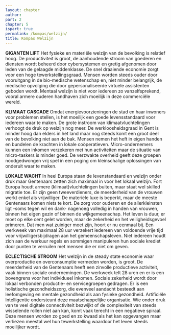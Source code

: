 ```yaml
---
layout: chapter
author: 
part: 2
chapter: 5
ispart: true
permalink: /kompas/welzijn/
title: Kompas Welzijn
---
```


**GIGANTEN LIFT** Het fysieke en materiële welzijn van de bevolking is relatief hoog. De productiviteit is groot, de aanhoudende stroom van goederen en diensten wordt beheerd door cybersystemen en gretig afgenomen door leden van de gelaagde middenklasse. De snel draaiende economie zorgt voor een hoge tewerkstellingsgraad. Mensen worden steeds ouder door vooruitgang in de bio-medische wetenschap en, niet minder belangrijk, de medische opvolging die door gepersonaliseerde virtuele assistenten geboden wordt. Mentaal welzijn is niet voor iedereen zo vanzelfsprekend, vooral armere ouderen handhaven zich moeilijk in deze commerciële wereld. 

**KLIMAAT CASCADE** Omdat energievoorzieningen de stad en haar inwoners voor problemen stellen, is het moeilijk een goede levensstandaard voor iedereen waar te maken. De grote instroom van klimaatvluchtelingen verhoogt de druk op welzijn nog meer. De werkloosheidsgraad in Gent is minder hoog dan elders in het land maar nog steeds komt een groot deel van de bevolking niet aan de bak. Mensen nemen het heft in eigen handen en bundelen de krachten in lokale coöperatieven. Micro-ondernemers kunnen een inkomen verzekeren met hun activiteiten maar de situatie van micro-taskers is minder goed. De verzwakte overheid geeft deze groepen noodgedwongen vrij spel in een poging om kleinschalige oplossingen van onderuit waar te maken. 

**LOKALE WACHT** In heel Europa staan de levenstandaard en welzijn onder druk maar Gentenaars zetten zich maximaal in voor het lokaal welzijn. Fort Europa houdt armere (klimaat)vluchtelingen buiten, maar staat wel skilled migratie toe. Er zijn geen tweeverdieners, de meerderheid van de vrouwen werkt enkel als vrijwilliger. De materiële luxe is beperkt, maar de meeste Gentenaars komen niets te kort. De zorg voor ouderen en de allerkleinsten ligt -soms tegen wil en dank- nagenoeg volledig in handen van vrouwen, binnen het eigen gezin of binnen de wijkgemeenschap. Het leven is duur, er moet op elke cent gelet worden, maar de zekerheid en het veiligheidsgevoel primeren. Dat men wat zuiniger moet zijn, hoort er nu eenmaal bij. Een werkweek van maximaal 28 uur verzekert iedereen van voldoende vrije tijd voor vrijwilligersbijdragen aan het gemeenschapsleven. Niet iedereen houdt zich aan de werkuur regels en sommigen manipuleren hun sociale krediet door punten te verruilen met mensen die er niet om geven. 

**ECLECTISCHE STROOM** Het welzijn in de steady state economie waar overproductie en overconsumptie vermeden worden, is groot. De meerderheid van de Gentenaars heeft een zinvolle productieve activiteit, vaak binnen sociale ondernemingen. De werkweek telt 28 uren en er is een bovengrens voor het individueel inkomen. Sociale zekerheid wordt door lokaal verbonden productie- en servicegroepen gedragen. Er is een holistische gezondheidszorg, die evenveel aandacht besteedt aan leefomgeving en mentale gezondheid als aan fysieke gezondheid. Artificiële Intelligentie ondersteunt deze maatschappelijke organisatie. Wie onder druk van te veel digitale connectiviteit bezwijkt of de complexiteit van steeds wisselende rollen niet aan kan, komt vaak terecht in een negatieve spiraal. Deze mensen worden zo goed en zo kwaad als het kan opgevangen maar verliezen meestal wel hun tewerkstelling waardoor het leven steeds moeilijker wordt. 
